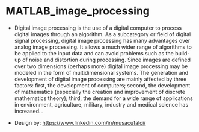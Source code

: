 # MATLAB_image_processing

- Digital image processing is the use of a digital computer to process digital images through an algorithm. As a subcategory or field of digital signal processing, digital image processing has many advantages over analog image processing. It allows a much wider range of algorithms to be applied to the input data and can avoid problems such as the build-up of noise and distortion during processing. Since images are defined over two dimensions (perhaps more) digital image processing may be modeled in the form of multidimensional systems. The generation and development of digital image processing are mainly affected by three factors: first, the development of computers; second, the development of mathematics (especially the creation and improvement of discrete mathematics theory); third, the demand for a wide range of applications in environment, agriculture, military, industry and medical science has increased...

- Design by: https://www.linkedin.com/in/musacufalci/
